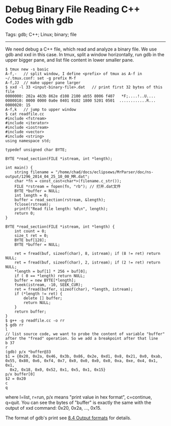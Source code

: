 # Debug Binary File Reading C++ Codes with gdb
Tags: gdb; C++; Linux; binary; file

------

We need debug a C++ file, which read and analyze a binary file. We use gdb and xxd in this case. In tmux, split a window horizontally, run gdb in the upper bigger pane, and list file content in lower smaller pane.

    $ tmux new -s basic
    A-f,-   // split window, I define <prefix> of tmux as A-f in ~/.tmux.conf: set -g prefix M-f
    A-f,JJ  // make upper pane larger
    $ xxd -l 33 <input-binary-file>.dat   // print first 32 bytes of this file
    0000000: 202a 463b 862e d108 2100 ab55 8006 f407   *F;....!..U....
    0000010: 0000 0000 0a0e 0401 0102 1800 5201 0501  ............R...
    0000020: 15
    A-f,k   // jump to upper window
    $ cat readfile.cc
    #include <fstream>
    #include <iterator>
    #include <iostream>
    #include <vector>
    #include <string>
    using namespace std;

    typedef unsigned char BYTE;

    BYTE *read_section(FILE *istream, int *length);

    int main() {
        string filename = "/home/chad/docs/eclipsews/MrParser/doc/ns-output/1296_2014_04_25_10_00_MR.dat";
        char *fn = const_cast<char*>(filename.c_str());
        FILE *rstream = fopen(fn, "rb"); // 打开.dat文件
        BYTE *buffer = NULL;
        int length = 0;
        buffer = read_section(rstream, &length);
        fclose(rstream);
        printf("Read file length: %d\n", length);
        return 0;
    }

    BYTE *read_section(FILE *istream, int *length) {
        int count = 0;
        size_t ret = 0;
        BYTE buf[128];
        BYTE *buffer = NULL;

        ret = fread(buf, sizeof(char), 8, istream); if (8 != ret) return NULL;
        ret = fread(buf, sizeof(char), 2, istream); if (2 != ret) return NULL;
        *length = buf[1] * 256 + buf[0];
        if ( 0 == *length) return NULL;
        buffer = new BYTE[*length];
        fseek(istream, -10, SEEK_CUR);
        ret = fread(buffer, sizeof(char), *length, istream);
        if (*length != ret) {
            delete [] buffer;
            return NULL;
        }
        return buffer;
    }
    $ g++ -g readfile.cc -o rr
    $ gdb rr
    l
    // list source code, we want to probe the content of variable "buffer" after the "fread" operation. So we add a breakpoint after that line
    b 37
    r
    (gdb) p/x *buffer@33
    $1 = {0x20, 0x2a, 0x46, 0x3b, 0x86, 0x2e, 0xd1, 0x8, 0x21, 0x0, 0xab, 0x55, 0x80, 0x6, 0xf4, 0x7, 0x0, 0x0, 0x0, 0x0, 0xa, 0xe, 0x4, 0x1, 0x1,
      0x2, 0x18, 0x0, 0x52, 0x1, 0x5, 0x1, 0x15}
    p/x buffer[0]
    $2 = 0x20
    c
    q

where l=list, r=run, p/x means "print value in hex format", c=continue, q=quit.
You can see the bytes of "buffer" is exactly the same with the output of xxd command: 0x20, 0x2a, ..., 0x15.

The format of gdb's print see [8.4 Output formats](http://www.delorie.com/gnu/docs/gdb/gdb_55.html) for details.
